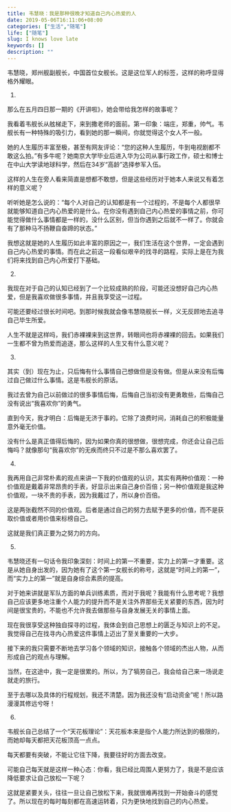 ```yaml
---
title: 韦慧晓：我是那种很晚才知道自己内心热爱的人
date: 2019-05-06T16:11:06+08:00
categories: ["生活","随笔"]
life: ["随笔"]
slug: I knows love late
keywords: []
description: ""
---
```


韦慧晓，郑州舰副舰长，中国首位女舰长。这是这位军人的标签，这样的称呼显得格外耀眼。

1.

那么在五月四日那一期的《开讲啦》，她会带给我怎样的故事呢？

我看着韦舰长从舷梯走下，来到撒老师的面前。第一印象：端庄，郑重，帅气。韦舰长有一种特殊的吸引力，看到她的那一瞬间，你就觉得这个女人不一般。

她的人生履历丰富至极，甚至有网友评论：“您的这种人生履历，牛到电视剧都不敢这么拍。”有多牛呢？她南京大学毕业后进入华为公司从事行政工作，硕士和博士在中山大学读地球科学，然后在34岁“高龄”选择参军入伍。

这样的人生在旁人看来简直是想都不敢想，但是这些经历对于她本人来说又有着怎样的意义呢？

听听她是怎么说的：“每个人对自己的认知都是有一个过程的，不是每个人都很早就能够知道自己内心热爱的是什么。在你没有遇到自己内心热爱的事情之前，你可能觉得做什么事情都是一样的，没什么区别，但当你遇到之后就不一样了。你就会有了那种马不扬鞭自奋蹄的状态。”

我想这就是她的人生履历如此丰富的原因之一，我们生活在这个世界，一定会遇到自己内心热爱的事情。而在此之前这一段看似艰辛的找寻的路程，实际上是在为我们将来找到自己内心所爱打下基础。

2.

我现在对于自己的认知已经到了一个比较成熟的阶段，可能还没想好自己内心热爱，但是我喜欢做很多事情，并且我享受这一过程。

可能还要经过很长时间吧。到那时候我就会像韦慧晓舰长一样，义无反顾地去追寻自己毕生所爱。

人生不就是这样吗，我们赤裸裸来到这世界，转眼间也将赤裸裸的回去。如果我们一生都不曾为热爱而追逐，那么这样的人生又有什么意义呢？

3.

其实（到）现在为止，只后悔有什么事情自己想做但是没有做。但是从来没有后悔过自己做过什么事情。这是韦舰长的原话。

我过去曾为自己以前做过的很多事情后悔，后悔自己当初没有更勇敢些，后悔自己没有说出“我喜欢你”的勇气。

直到今天，我才明白：后悔是无济于事的。它除了浪费时间，消耗自己的积极能量意外毫无价值。

没有什么是真正值得后悔的，因为如果你真的很想做，很想完成，你还会让自己后悔吗？就像那句“我喜欢你”的无疾而终只不过是不那么喜欢罢了。

4.

我再用自己非常朴素的观点来讲一下我的价值观的认识，其实有两种价值观：一种价值观是戴着非常昂贵的手表，好显示出来自己身价百倍；另一种价值观是我这种价值观，一块不贵的手表，因为我戴过了，所以身价百倍。

这是两张截然不同的价值观。后者是通过自己的努力去赋予更多的价值，而不是获取价值或者用价值来标榜自己。

这就是我们真正要为之努力的方向。

5.

韦慧晓还有一句话令我印象深刻：时间上的第一不重要，实力上的第一才重要。这是从她自身出发的，因为她有了这个第一女舰长的称号，这就是“时间上的第一”，而“实力上的第一”就是自身综合素质的提高。

对于她来讲就是军队方面的单兵训练素质，而对于我呢？我能有什么思考呢？我想自己应该更多地注重个人能力的提升而不是关注外界那些无关紧要的东西，因为时间是很宝贵的，不能也不允许我去做那些与自身发展无关的事情上面。

现在我很享受这种独自探寻的过程，我体会到自己思想上的匮乏与知识上的不足。我觉得自己在找寻内心热爱这件事情上迈出了至关重要的一大步。

接下来的我只需要不断地去学习各个领域的知识，接触各个领域的杰出人物，从而形成自己的观点与理解。

当然，在这途中，我一定是很累的。所以，为了犒劳自己，我会给自己来一场说走就走的旅行。

至于去哪以及具体的行程规划，我还不清楚。因为我还没有“启动资金”呢！所以路漫漫其修远兮呀！

6.

韦舰长自己总结了一个“天花板理论”：天花板本来是指个人能力所达到的极限的，而她却每天都把天花板顶高一点点。

每天都要有突破，不能让它往下降，我要往好的方面去改变。

可能自己每天就是这样一种心态：你看，我已经比周围人更努力了，我是不是应该降低要求让自己放松一下呢？

这就是紧要关头，往往一旦让自己放松下来，我就很难再找到一开始奋斗的感觉了。所以现在的每时每刻都在高速运转着，只为更快地找到自己的内心热爱。
